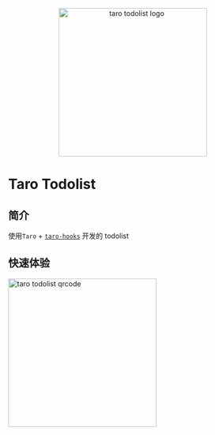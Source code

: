 <div align="center">
  <img width="300" src="https://cdn.jsdelivr.net/gh/innocces/DrawingBed/2021-09-27/1632745775329-todo_list.png" alt="taro todolist logo"/>
</div>

# Taro Todolist

## 简介

使用`Taro` + [`taro-hooks`](https://github.com/innocces/taro-hooks) 开发的 todolist

## 快速体验

<img width="300" src="https://cdn.jsdelivr.net/gh/innocces/DrawingBed/2021-09-27/1632746107141-qrcode.jpg" alt="taro todolist qrcode"/>
